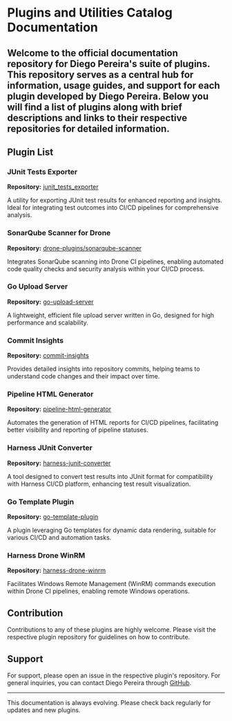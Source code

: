 # Plugins and Utilities Catalog Documentation

## Welcome to the official documentation repository for Diego Pereira's suite of plugins. This repository serves as a central hub for information, usage guides, and support for each plugin developed by Diego Pereira. Below you will find a list of plugins along with brief descriptions and links to their respective repositories for detailed information.

## Plugin List

### JUnit Tests Exporter

**Repository:** [junit_tests_exporter](https://github.com/diegopereiraeng/junit_tests_exporter)

A utility for exporting JUnit test results for enhanced reporting and insights. Ideal for integrating test outcomes into CI/CD pipelines for comprehensive analysis.

### SonarQube Scanner for Drone

**Repository:** [drone-plugins/sonarqube-scanner](https://github.com/drone-plugins/sonarqube-scanner)

Integrates SonarQube scanning into Drone CI pipelines, enabling automated code quality checks and security analysis within your CI/CD process.

### Go Upload Server

**Repository:** [go-upload-server](https://github.com/diegopereiraeng/go-upload-server)

A lightweight, efficient file upload server written in Go, designed for high performance and scalability.

### Commit Insights

**Repository:** [commit-insights](https://github.com/diegopereiraeng/commit-insights)

Provides detailed insights into repository commits, helping teams to understand code changes and their impact over time.

### Pipeline HTML Generator

**Repository:** [pipeline-html-generator](https://github.com/diegopereiraeng/pipeline-html-generator)

Automates the generation of HTML reports for CI/CD pipelines, facilitating better visibility and reporting of pipeline statuses.

### Harness JUnit Converter

**Repository:** [harness-junit-converter](https://github.com/diegopereiraeng/harness-junit-converter)

A tool designed to convert test results into JUnit format for compatibility with Harness CI/CD platform, enhancing test result visualization.

### Go Template Plugin

**Repository:** [go-template-plugin](https://github.com/diegopereiraeng/go-template-plugin)

A plugin leveraging Go templates for dynamic data rendering, suitable for various CI/CD and automation tasks.

### Harness Drone WinRM

**Repository:** [harness-drone-winrm](https://github.com/diegopereiraeng/harness-drone-winrm)

Facilitates Windows Remote Management (WinRM) commands execution within Drone CI pipelines, enabling remote Windows operations.

## Contribution

Contributions to any of these plugins are highly welcome. Please visit the respective plugin repository for guidelines on how to contribute.

## Support

For support, please open an issue in the respective plugin's repository. For general inquiries, you can contact Diego Pereira through [GitHub](https://github.com/diegopereiraeng).

---

This documentation is always evolving. Please check back regularly for updates and new plugins.

